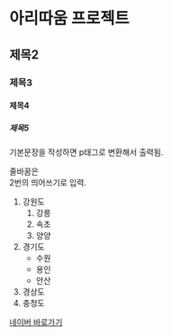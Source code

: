 # 아리따움 프로젝트
## 제목2
### 제목3
#### 제목4
##### 제목5

기본문장을 작성하면 p태그로 변환해서 출력됨.

줄바꿈은<br>
2번의 띄어쓰기로 입력.

1. 강원도
    1. 강릉
    1. 속초
    1. 양양
1. 경기도
    - 수원
    - 용인
    - 안산
1. 경상도
1. 충청도

[네이버 바로가기](http://www.naver.com)